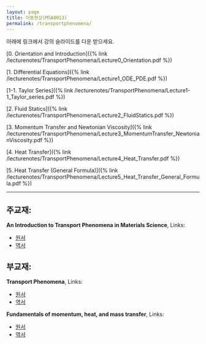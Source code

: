 ```yaml
---
layout: page
title: 이동현상(MSA0013)
permalink: /transportphenomena/
---
```




아래에 링크에서 강의 슬라이드를 다운 받으세요.

[0. Orientation and Introduction]({% link /lecturenotes/TransportPhenomena/Lecture0_Orientation.pdf %})

[1. Differential Equations]({% link /lecturenotes/TransportPhenomena/Lecture1_ODE_PDE.pdf %})

[1-1. Taylor Series]({% link /lecturenotes/TransportPhenomena/Lecture1-1_Taylor_series.pdf %})

[2. Fluid Statics]({% link /lecturenotes/TransportPhenomena/Lecture2_FluidStatics.pdf %})

[3. Momentum Transfer and Newtonian Viscosity]({% link /lecturenotes/TransportPhenomena/Lecture3_MomentumTransfer_NewtonianViscosity.pdf %})

[4. Heat Transfer]({% link /lecturenotes/TransportPhenomena/Lecture4_Heat_Transfer.pdf %})

[5. Heat Transfer (General Formula)]({% link /lecturenotes/TransportPhenomena/Lecture5_Heat_Transfer_General_Formula.pdf %})

--------------------------------
## 주교재:

**An Introduction to Transport Phenomena in Materials Science**, Links:
- [원서](https://www.amazon.com/Introduction-Transport-Phenomena-Materials-Engineering/dp/1606503553/ref=sr_1_1?ie=UTF8&qid=1515552114&sr=8-1&keywords=An+Introduction+to+Transport+Phenomena+in+Materials+Science)
- [역서](http://book.daum.net/detail/book.do?bookid=KOR9788945020574)

## 부교재:

**Transport Phenomena**, Links:
- [원서](http://book.daum.net/detail/book.do?bookid=KOR9788971292631)
- [역서](http://book.daum.net/detail/book.do?bookid=ENG6100470115397)

**Fundamentals of momentum, heat, and mass transfer**, Links:
- [원서](http://book.daum.net/detail/book.do?bookid=BOK00021710196KA)
- [역서](http://book.daum.net/detail/book.do?bookid=BOK00028678766AL)
